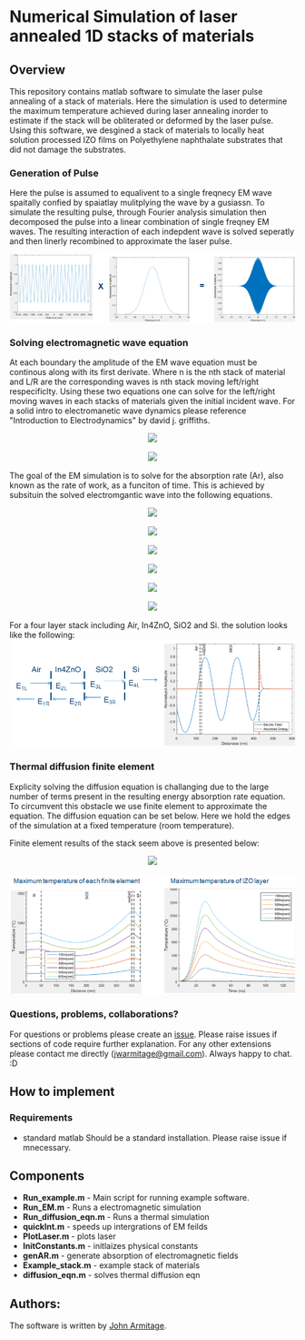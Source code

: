 # Numerical Simulation of laser annealed 1D stacks of materials
## Overview

This repository contains matlab software to simulate the laser pulse annealing of a stack of materials. Here the simulation is used to determine the maximum temperature achieved during laser annealing inorder to estimate if the stack will be obliterated or deformed by the laser pulse. Using this software, we desgined a stack of materials to locally heat solution processed IZO films on Polyethylene naphthalate substrates that did not damage the substrates.

### Generation of Pulse
Here the pulse is assumed to equalivent to a single freqnecy EM wave spaitally confied by spaiatlay mulitplying the wave by a gusiassn. To simulate the resulting pulse, through Fourier analysis simulation then decomposed the pulse into a linear combination of single freqney EM waves. The resulting interaction of each indepdent wave is solved seperatly and then linerly recombined to approximate the laser pulse.

![Laser Pulse](https://github.com/OE-FET/numerical_laser_annealing/blob/master/imgs/pulse_generation.png)

### Solving electromagnetic wave equation

At each boundary the amplitude of the EM wave equation must be continous along with its first derivate. Where n is the nth stack of material and L/R are the corresponding waves is nth stack moving left/right respecificlty. Using these two equations one can solve for the left/right moving waves in each stacks of materials given the initial incident wave. For a solid intro to electromanetic wave dynamics please reference "Introduction to Electrodynamics" by david j. griffiths.


<p align="center">
  <img width="" height="" src="https://latex.codecogs.com/gif.latex?E_%7Bn%2CL%7D%20&plus;E_%7Bn%2CR%7D%20%3D%20E_%7Bn&plus;1%2CL%7D%20&plus;E_%7Bn&plus;1%2CR%7D">
</p>

<p align="center">
  <img width="" height="" src="https://latex.codecogs.com/gif.latex?%5Cfrac%7B%5Cpartial%20E_%7Bn%2CL%7D&plus;E_%7Bn%2CR%7D%7D%7B%5Cpartial%20x%7D%20%3D%20%5Cfrac%7B%5Cpartial%20E_%7Bn&plus;1%2CL%7D&plus;E_%7Bn&plus;1%2CR%7D%7D%7B%5Cpartial%20x%7D">
</p>



The goal of the EM simulation is to solve for the absorption rate (Ar), also known as the rate of work, as a funciton of time. This is achieved by subsituin the solved electromgantic wave into the following equations. 

<p align="center">
  <img width="" height="" src="https://latex.codecogs.com/gif.latex?D%20%3D%20%5Cvarepsilon%20E">
</p>

<p align="center">
  <img width="" height="" src="https://latex.codecogs.com/gif.latex?%5Cbigtriangledown%20E%20%3D%20-%5Cfrac%7B%5Cpartial%20B%7D%7B%5Cpartial%20t%7D">
</p>


<p align="center">
  <img width="" height="" src="https://latex.codecogs.com/gif.latex?H%20%3D%20%5Cfrac%7BB%7D%7B%5Cmu%20%7D">
</p>


<p align="center">
  <img width="" height="" src="https://latex.codecogs.com/gif.latex?U%20%3D%20%5Cfrac%7B1%7D%7B2%7D%28E%5Ccdot%20D&plus;B%5Ccdot%20H%29%29">
</p>

<p align="center">
  <img width="" height="" src="https://latex.codecogs.com/gif.latex?S%20%3D%20E%20%5Ctimes%20H">
</p>

<p align="center">
  <img width="" height="" src="https://latex.codecogs.com/gif.latex?Ar%20%3D%20%5Cfrac%7B%5Cpartial%20W%7D%7B%5Cpartial%20t%7D%20%3D%20J%5Ccdot%20E%20%3D%20-%5Cfrac%7B%5Cpartial%20U%7D%7B%5Cpartial%20t%7D-%5Cbigtriangledown%20%5Ccdot%20S">
</p>



For a four layer stack including Air, In4ZnO, SiO2 and Si. the solution looks like the following:
![Laser Pulse](https://github.com/OE-FET/numerical_laser_annealing/blob/master/imgs/wave_reflections.png)
### Thermal diffusion finite element

Explicity solving the diffusion equation is challanging due to the large number of terms present in the resulting energy absorption rate equation. To circumvent this obstacle we use finite element to approximate the equation. The diffusion equation can be set below. Here we hold the edges of the simulation at a fixed temperature (room temperature).

Finite element results of the stack seem above is presented below:

<p align="center">
  <img width="" height="" src="https://latex.codecogs.com/gif.latex?%5Cfrac%7B%5Cpartial%20Q%7D%7B%5Cpartial%20t%7D%3D%5Cvarrho%20%5Ccdot%20C_%7Bp%7D%5Ccdot%20%5Cfrac%7B%5Cpartial%20T%7D%7B%5Cpartial%20t%7D-%5Cbigtriangledown%20%28k%5Cbigtriangledown%20T%29">
</p>



![Diffusion Equation](https://github.com/OE-FET/numerical_laser_annealing/blob/master/imgs/Finite_element_results.png)
### Questions, problems, collaborations?
For questions or problems please create an [issue](https://github.com/OE-FET/numerical_laser_annealing/issues). Please raise issues if sections of code require further explanation. For any other extensions please contact me directly (jwarmitage@gmail.com). Always happy to chat. :D

## How to implement
### Requirements
- standard matlab
Should be a standard installation. Please raise issue if mnecessary. 

## Components
- **Run_example.m** - Main script for running example software.
- **Run_EM.m** - Runs a electromagnetic simulation
- **Run_diffusion_eqn.m** - Runs a thermal simulation
- **quickInt.m** - speeds up intergrations of EM feilds
- **PlotLaser.m** - plots laser 
- **InitConstants.m** - initlaizes physical constants
- **genAR.m** - generate absorption of electromagnetic fields
- **Example_stack.m** - example stack of materials
- **diffusion_eqn.m** - solves thermal diffusion eqn

## Authors:
The software is written by [John Armitage](https://github.com/jwarmitage).

